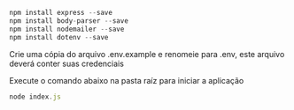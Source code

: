 ~~~javascript
npm install express --save
npm install body-parser --save
npm install nodemailer --save
npm install dotenv --save
~~~~

Crie uma cópia do arquivo .env.example e renomeie para .env, este arquivo deverá conter suas credenciais

Execute o comando abaixo na pasta raíz para iniciar a aplicação
~~~javascript
node index.js
~~~
